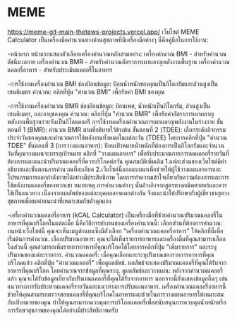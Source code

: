 # MEME
https://meme-git-main-thetews-projects.vercel.app/
เว็บไซต์ MEME Calculator เป็นเครื่องมือคำนวณทางด้านสุขภาพที่มีเครื่องมือต่างๆ นี่คือคู่มือในการใช้งาน:

  -หน้าแรก
หน้าแรกแสดงตัวเลือกเครื่องคำนวณหลักสามอย่าง:
เครื่องคำนวณ BMI - สำหรับคำนวณดัชนีมวลกาย
เครื่องคำนวณ BMR - สำหรับคำนวณอัตราการเผาผลาญพลังงานพื้นฐาน
เครื่องคำนวณแคลอรี่อาหาร - สำหรับประเมินแคลอรี่ในอาหาร

  -การใช้งานเครื่องคำนวณ BMI
ช่องป้อนข้อมูล: ป้อนน้ำหนักของคุณเป็นกิโลกรัมและส่วนสูงเป็นเซนติเมตร
คำนวณ: คลิกที่ปุ่ม "คำนวณ BMI" เพื่อรับค่า BMI ของคุณ

  -การใช้งานเครื่องคำนวณ BMR
ช่องป้อนข้อมูล: ป้อนเพศ, น้ำหนักเป็นกิโลกรัม, ส่วนสูงเป็นเซนติเมตร, และอายุของคุณ
คำนวณ: คลิกที่ปุ่ม "คำนวณ BMR" เพื่อรับค่าอัตราการเผาผลาญพลังงานพื้นฐานรายวันเป็นกิโลแคลอรี
  การใช้งานเครื่องคำนวณการเผาผลาญพลังงานในร่างกาย
ขั้นตอนที่ 1 (BMR): คำนวณ BMR ตามที่อธิบายไว้ข้างต้น
ขั้นตอนที่ 2 (TDEE): เลือกระดับกิจกรรมประจำวันของคุณและคำนวณการใช้พลังงานทั้งหมดในแต่ละวัน (TDEE) โดยการคลิกที่ปุ่ม "คำนวณ TDEE"
ขั้นตอนที่ 3 (การวางแผนอาหาร): ป้อนเป้าหมายน้ำหนักที่ต้องการเป็นกิโลกรัมและจำนวนวันที่คุณวางแผนจะบรรลุเป้าหมาย คลิกที่ "วางแผนอาหาร" เพื่อรับประมาณการการลดแคลอรี่รายวันที่ต้องการและแนะนำปริมาณแคลอรี่ที่ควรบริโภคต่อวัน
  คุณสมบัติเพิ่มเติม
1.แต่ละส่วนของเว็บไซต์มีคำอธิบายและขั้นตอนการคำนวณที่ละเอียด
2.เว็บไซต์นี้ออกแบบมาเพื่อช่วยให้ผู้ใช้วางแผนอาหารและโปรแกรมการออกกำลังกายได้อย่างมีประสิทธิภาพ โดยการทำความเข้าใจเกี่ยวกับความต้องการและการใช้พลังงานแคลอรี่ของพวกเขา
  หมายเหตุ
การคำนวณต่างๆ นั้นอ้างอิงจากสูตรทางคณิตศาสตร์และควรใช้เป็นแนวทาง เนื่องจากผลลัพธ์ของแต่ละบุคคลอาจแตกต่างกัน จึงแนะนำให้ปรึกษากับผู้เชี่ยวชาญทางสุขภาพเพื่อขอคำแนะนำที่เหมาะสมกับตัวคุณเอง

  -เครื่องคำนวณแคลอรี่อาหาร (kCAL Calculator)  เป็นเครื่องมือที่ช่วยคำนวณปริมาณแคลอรี่ในอาหารที่คุณบริโภคในแต่ละมื้อ นี่คือวิธีการทำงานของเครื่องคำนวณนี้:
เลือกส่วนที่ต้องการคำนวณ:
  บนหน้าเว็บไซต์นี้ คุณจะเห็นเมนูด้านบนซึ่งมีตัวเลือก "เครื่องคำนวณแคลอรี่อาหาร" ให้คลิกที่นี่เพื่อเริ่มต้นการคำนวณ.
เลือกปริมาณอาหาร: 
  คุณจะได้เห็นรายการอาหารและเครื่องดื่มที่คุณสามารถเลือกในส่วนนี้ คุณสามารถเพิ่มรายการอาหารที่คุณบริโภคได้โดยการคลิกที่ปุ่ม "เพิ่มรายการ" และระบุปริมาณของแต่ละรายการ.
คำนวณแคลอรี่:
  เมื่อคุณเลือกและระบุปริมาณของรายการอาหารที่คุณบริโภคแล้ว คลิกที่ปุ่ม "คำนวณแคลอรี่" เพื่อดูผลลัพธ์.
ผลลัพธ์จะแสดงปริมาณแคลอรี่ที่คุณได้รับจากอาหารที่คุณบริโภค โดยคำนวณจากข้อมูลที่คุณระบุ.
ดูผลลัพธ์และวางแผน:
  หลังจากคำนวณแคลอรี่แล้ว คุณจะได้รับข้อมูลเกี่ยวกับปริมาณแคลอรี่ที่คุณได้รับจากอาหาร นอกจากนี้ยังแสดงข้อมูลอื่นๆ เช่นแนวทางการรับประทานแคลอรี่รายวันและแนวทางการปรับแผนอาหาร.
เครื่องคำนวณแคลอรี่อาหารนี้ช่วยให้คุณสามารถตรวจสอบแคลอรี่ที่คุณบริโภคในอาหารและช่วยในการวางแผนอาหารให้เหมาะสมกับเป้าหมายของคุณ ทำให้คุณสามารถควบคุมการบริโภคแคลอรี่เพื่อสนับสนุนการควบคุมน้ำหนักหรือการรักษาสุขภาพของคุณได้อย่างมีประสิทธิภาพครับ
